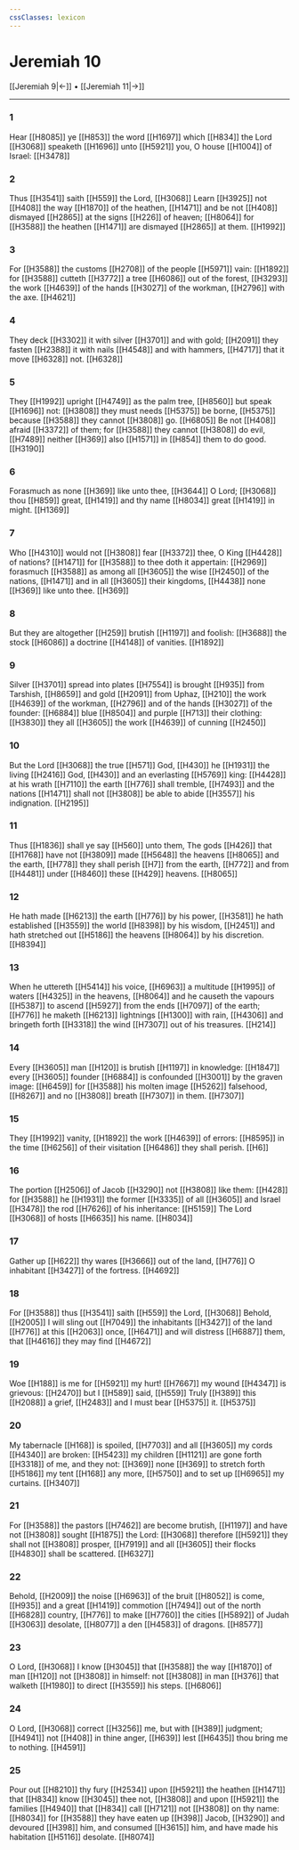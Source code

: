 ```yaml
---
cssClasses: lexicon
---
```

# Jeremiah 10

[[Jeremiah 9|←]] • [[Jeremiah 11|→]]

---

### 1
Hear [[H8085]]  ye [[H853]] the word [[H1697]] which [[H834]] the Lord [[H3068]] speaketh [[H1696]] unto [[H5921]] you, O house [[H1004]] of Israel: [[H3478]]

### 2
Thus [[H3541]] saith [[H559]] the Lord, [[H3068]] Learn [[H3925]] not [[H408]] the way [[H1870]] of the heathen, [[H1471]] and be not [[H408]] dismayed [[H2865]] at the signs [[H226]] of heaven; [[H8064]] for [[H3588]] the heathen [[H1471]] are dismayed [[H2865]] at them. [[H1992]]

### 3
For [[H3588]] the customs [[H2708]] of the people [[H5971]] vain: [[H1892]] for [[H3588]] cutteth [[H3772]] a tree [[H6086]] out of the forest, [[H3293]] the work [[H4639]] of the hands [[H3027]] of the workman, [[H2796]] with the axe. [[H4621]]

### 4
They deck [[H3302]] it with silver [[H3701]] and with gold; [[H2091]] they fasten [[H2388]] it with nails [[H4548]] and with hammers, [[H4717]] that it move [[H6328]] not. [[H6328]]

### 5
They [[H1992]] upright [[H4749]] as the palm tree, [[H8560]] but speak [[H1696]] not: [[H3808]] they must needs [[H5375]] be borne, [[H5375]] because [[H3588]] they cannot [[H3808]] go. [[H6805]] Be not [[H408]] afraid [[H3372]] of them; for [[H3588]] they cannot [[H3808]] do evil, [[H7489]] neither [[H369]] also [[H1571]] in [[H854]] them to do good. [[H3190]]

### 6
Forasmuch as none [[H369]] like unto thee, [[H3644]] O Lord; [[H3068]] thou [[H859]] great, [[H1419]] and thy name [[H8034]] great [[H1419]] in might. [[H1369]]

### 7
Who [[H4310]] would not [[H3808]] fear [[H3372]] thee, O King [[H4428]] of nations? [[H1471]] for [[H3588]] to thee doth it appertain: [[H2969]] forasmuch [[H3588]] as among all [[H3605]] the wise [[H2450]] of the nations, [[H1471]] and in all [[H3605]] their kingdoms, [[H4438]] none [[H369]] like unto thee. [[H369]]

### 8
But they are altogether [[H259]] brutish [[H1197]] and foolish: [[H3688]] the stock [[H6086]] a doctrine [[H4148]] of vanities. [[H1892]]

### 9
Silver [[H3701]] spread into plates [[H7554]] is brought [[H935]] from Tarshish, [[H8659]] and gold [[H2091]] from Uphaz, [[H210]] the work [[H4639]] of the workman, [[H2796]] and of the hands [[H3027]] of the founder: [[H6884]] blue [[H8504]] and purple [[H713]] their clothing: [[H3830]] they all [[H3605]] the work [[H4639]] of cunning [[H2450]]

### 10
But the Lord [[H3068]] the true [[H571]] God, [[H430]] he [[H1931]] the living [[H2416]] God, [[H430]] and an everlasting [[H5769]] king: [[H4428]] at his wrath [[H7110]] the earth [[H776]] shall tremble, [[H7493]] and the nations [[H1471]] shall not [[H3808]] be able to abide [[H3557]] his indignation. [[H2195]]

### 11
Thus [[H1836]] shall ye say [[H560]] unto them, The gods [[H426]] that [[H1768]] have not [[H3809]] made [[H5648]] the heavens [[H8065]] and the earth, [[H778]] they shall perish [[H7]] from the earth, [[H772]] and from [[H4481]] under [[H8460]] these [[H429]] heavens. [[H8065]]

### 12
He hath made [[H6213]] the earth [[H776]] by his power, [[H3581]] he hath established [[H3559]] the world [[H8398]] by his wisdom, [[H2451]] and hath stretched out [[H5186]] the heavens [[H8064]] by his discretion. [[H8394]]

### 13
When he uttereth [[H5414]] his voice, [[H6963]] a multitude [[H1995]] of waters [[H4325]] in the heavens, [[H8064]] and he causeth the vapours [[H5387]] to ascend [[H5927]] from the ends [[H7097]] of the earth; [[H776]] he maketh [[H6213]] lightnings [[H1300]] with rain, [[H4306]] and bringeth forth [[H3318]] the wind [[H7307]] out of his treasures. [[H214]]

### 14
Every [[H3605]] man [[H120]] is brutish [[H1197]] in knowledge: [[H1847]] every [[H3605]] founder [[H6884]] is confounded [[H3001]] by the graven image: [[H6459]] for [[H3588]] his molten image [[H5262]] falsehood, [[H8267]] and no [[H3808]] breath [[H7307]] in them. [[H7307]]

### 15
They [[H1992]] vanity, [[H1892]] the work [[H4639]] of errors: [[H8595]] in the time [[H6256]] of their visitation [[H6486]] they shall perish. [[H6]]

### 16
The portion [[H2506]] of Jacob [[H3290]] not [[H3808]] like them: [[H428]] for [[H3588]] he [[H1931]] the former [[H3335]] of all [[H3605]] and Israel [[H3478]] the rod [[H7626]] of his inheritance: [[H5159]] The Lord [[H3068]] of hosts [[H6635]] his name. [[H8034]]

### 17
Gather up [[H622]] thy wares [[H3666]] out of the land, [[H776]] O inhabitant [[H3427]] of the fortress. [[H4692]]

### 18
For [[H3588]] thus [[H3541]] saith [[H559]] the Lord, [[H3068]] Behold, [[H2005]] I will sling out [[H7049]] the inhabitants [[H3427]] of the land [[H776]] at this [[H2063]] once, [[H6471]] and will distress [[H6887]] them, that [[H4616]] they may find [[H4672]]

### 19
Woe [[H188]] is me for [[H5921]] my hurt! [[H7667]] my wound [[H4347]] is grievous: [[H2470]] but I [[H589]] said, [[H559]] Truly [[H389]] this [[H2088]] a grief, [[H2483]] and I must bear [[H5375]] it. [[H5375]]

### 20
My tabernacle [[H168]] is spoiled, [[H7703]] and all [[H3605]] my cords [[H4340]] are broken: [[H5423]] my children [[H1121]] are gone forth [[H3318]] of me, and they not: [[H369]] none [[H369]] to stretch forth [[H5186]] my tent [[H168]] any more, [[H5750]] and to set up [[H6965]] my curtains. [[H3407]]

### 21
For [[H3588]] the pastors [[H7462]] are become brutish, [[H1197]] and have not [[H3808]] sought [[H1875]] the Lord: [[H3068]] therefore [[H5921]] they shall not [[H3808]] prosper, [[H7919]] and all [[H3605]] their flocks [[H4830]] shall be scattered. [[H6327]]

### 22
Behold, [[H2009]] the noise [[H6963]] of the bruit [[H8052]] is come, [[H935]] and a great [[H1419]] commotion [[H7494]] out of the north [[H6828]] country, [[H776]] to make [[H7760]] the cities [[H5892]] of Judah [[H3063]] desolate, [[H8077]] a den [[H4583]] of dragons. [[H8577]]

### 23
O Lord, [[H3068]] I know [[H3045]] that [[H3588]] the way [[H1870]] of man [[H120]] not [[H3808]] in himself: not [[H3808]] in man [[H376]] that walketh [[H1980]] to direct [[H3559]] his steps. [[H6806]]

### 24
O Lord, [[H3068]] correct [[H3256]] me, but with [[H389]] judgment; [[H4941]] not [[H408]] in thine anger, [[H639]] lest [[H6435]] thou bring me to nothing. [[H4591]]

### 25
Pour out [[H8210]] thy fury [[H2534]] upon [[H5921]] the heathen [[H1471]] that [[H834]] know [[H3045]] thee not, [[H3808]] and upon [[H5921]] the families [[H4940]] that [[H834]] call [[H7121]] not [[H3808]] on thy name: [[H8034]] for [[H3588]] they have eaten up [[H398]] Jacob, [[H3290]] and devoured [[H398]] him, and consumed [[H3615]] him, and have made his habitation [[H5116]] desolate. [[H8074]]